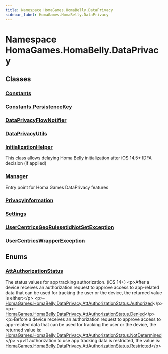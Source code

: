 ```yaml
---
title: Namespace HomaGames.HomaBelly.DataPrivacy
sidebar_label: HomaGames.HomaBelly.DataPrivacy
---
```

# Namespace HomaGames.HomaBelly.DataPrivacy
## Classes
### [Constants](../HomaGames.HomaBelly.DataPrivacy/Constants)

### [Constants.PersistenceKey](../HomaGames.HomaBelly.DataPrivacy/Constants.PersistenceKey)

### [DataPrivacyFlowNotifier](../HomaGames.HomaBelly.DataPrivacy/DataPrivacyFlowNotifier)

### [DataPrivacyUtils](../HomaGames.HomaBelly.DataPrivacy/DataPrivacyUtils)

### [InitializationHelper](../HomaGames.HomaBelly.DataPrivacy/InitializationHelper)
This class allows delaying Homa Belly initialization
after iOS 14.5+ IDFA decision (if applied)
### [Manager](../HomaGames.HomaBelly.DataPrivacy/Manager)
Entry point for Homa Games DataPrivacy features
### [PrivacyInformation](../HomaGames.HomaBelly.DataPrivacy/PrivacyInformation)

### [Settings](../HomaGames.HomaBelly.DataPrivacy/Settings)

### [UserCentricsGeoRulesetIdNotSetException](../HomaGames.HomaBelly.DataPrivacy/UserCentricsGeoRulesetIdNotSetException)

### [UserCentricsWrapperException](../HomaGames.HomaBelly.DataPrivacy/UserCentricsWrapperException)

## Enums
### [AttAuthorizationStatus](../HomaGames.HomaBelly.DataPrivacy/AttAuthorizationStatus)
The status values for app tracking authorization. (iOS 14+)
&lt;p&gt;After a device receives an authorization request to approve access to app-related data that can be used for tracking the user or the device, the returned value is either:&lt;/p&gt;
&lt;p&gt;- [HomaGames.HomaBelly.DataPrivacy.AttAuthorizationStatus.Authorized](../HomaGames.HomaBelly.DataPrivacy/AttAuthorizationStatus#authorized)&lt;/p&gt;
&lt;p&gt;- [HomaGames.HomaBelly.DataPrivacy.AttAuthorizationStatus.Denied](../HomaGames.HomaBelly.DataPrivacy/AttAuthorizationStatus#denied)&lt;/p&gt;
&lt;p&gt;Before a device receives an authorization request to approve access to app-related data that can be used for tracking the user or the device, the returned value is: [HomaGames.HomaBelly.DataPrivacy.AttAuthorizationStatus.NotDetermined](../HomaGames.HomaBelly.DataPrivacy/AttAuthorizationStatus#notdetermined)&lt;/p&gt;
&lt;p&gt;If authorization to use app tracking data is restricted, the value is: [HomaGames.HomaBelly.DataPrivacy.AttAuthorizationStatus.Restricted](../HomaGames.HomaBelly.DataPrivacy/AttAuthorizationStatus#restricted)&lt;/p&gt;
